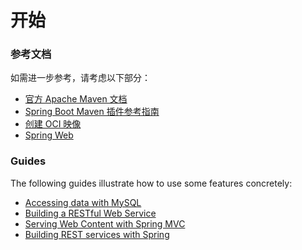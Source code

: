# 开始

### 参考文档

如需进一步参考，请考虑以下部分：

* [官方 Apache Maven 文档](https://maven.apache.org/guides/index.html)
* [Spring Boot Maven 插件参考指南](https://docs.spring.io/spring-boot/docs/2.7.1/maven-plugin/reference/html/)
* [创建 OCI 映像](https://docs.spring.io/spring-boot/docs/2.7.1/maven-plugin/reference/html/#build-image)
* [Spring Web](https://docs.spring.io/spring-boot/docs/2.7.1/reference/htmlsingle/#web)

### Guides

The following guides illustrate how to use some features concretely:

* [Accessing data with MySQL](https://spring.io/guides/gs/accessing-data-mysql/)
* [Building a RESTful Web Service](https://spring.io/guides/gs/rest-service/)
* [Serving Web Content with Spring MVC](https://spring.io/guides/gs/serving-web-content/)
* [Building REST services with Spring](https://spring.io/guides/tutorials/rest/)

